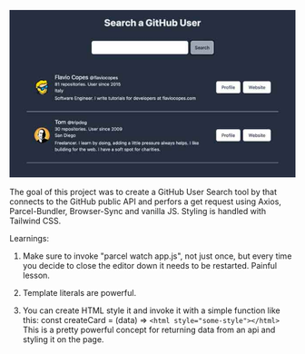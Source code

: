 ![alt text](https://github.com/tripdog/GH-lookup/blob/master/screen-shot.jpg?raw=true)

The goal of this project was to create a GitHub User Search tool by that connects
to the GitHub public API and perfors a get request using Axios, Parcel-Bundler,
Browser-Sync and vanilla JS. Styling is handled with Tailwind CSS.

Learnings:
1. Make sure to invoke "parcel watch app.js", not just once, but every time
you decide to close the editor down it needs to be restarted. Painful lesson.

2. Template literals are powerful. 

3. You can create HTML style it and invoke it with a simple function like
this: const createCard = (data) => ` <html style="some-style"></html> `
This is a pretty powerful concept for returning data from an api and styling
it on the page.


